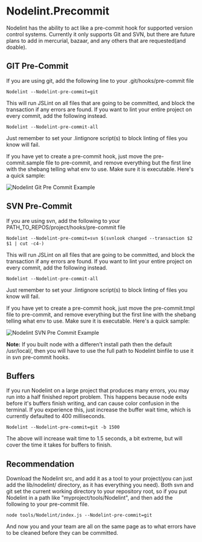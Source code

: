 Nodelint.Precommit
==================

Nodelint has the ability to act like a pre-commit hook for supported version control systems. Currently it only supports
Git and SVN, but there are future plans to add in mercurial, bazaar, and any others that are requested(and doable).


GIT Pre-Commit
--------------

If you are using git, add the following line to your .git/hooks/pre-commit file

	Nodelint --Nodelint-pre-commit=git

This will run JSLint on all files that are going to be committed, and block the transaction if any errors
are found. If you want to lint your entire project on every commit, add the following instead.

	Nodelint --Nodelint-pre-commit-all

Just remember to set your .lintignore script(s) to block linting of files you know will fail.  
  
If you have yet to create a pre-commit hook, just move the pre-commit.sample file to pre-commit, and remove
everything but the first line with the shebang telling what env to use. Make sure it is executable. Here's a
quick sample:


![Nodelint Git Pre Commit Example](http://www.cnstatic.com/images/github/Nodelint/git.png "Nodelint Git Pre Commit Example")



SVN Pre-Commit
--------------

If you are using svn, add the following to your PATH_TO_REPOS/project/hooks/pre-commit file

	Nodelint --Nodelint-pre-commit=svn $(svnlook changed --transaction $2 $1 | cut -c4-)

This will run JSLint on all files that are going to be committed, and block the transaction if any errors
are found. If you want to lint your entire project on every commit, add the following instead.

	Nodelint --Nodelint-pre-commit-all

Just remember to set your .lintignore script(s) to block linting of files you know will fail.  
  
If you have yet to create a pre-commit hook, just move the pre-commit.tmpl file to pre-commit, and remove
everything but the first line with the shebang telling what env to use. Make sure it is executable. Here's a quick
sample:

![Nodelint SVN Pre Commit Example](http://www.cnstatic.com/images/github/Nodelint/svn.png "Nodelint SVN Pre Commit Example")
  

**Note:** If you built node with a differen't install path then the default /usr/local/, then you will have to
use the full path to Nodelint binfile to use it in svn pre-commit hooks.


Buffers
-------

If you run Nodelint on a large project that produces many errors, you may run into a half finished report problem. This 
happens because node exits before it's buffers finish writing, and can cause color confusion in the terminal. If you 
experience this, just increase the buffer wait time, which is currently defaulted to 400 milliseconds.

	Nodelint --Nodelint-pre-commit=git -b 1500

The above will increase wait time to 1.5 seconds, a bit extreme, but will cover the time it takes for buffers to finish.


Recommendation
--------------

Download the Nodelint src, and add it as a tool to your project(you can just add the lib/nodelint/ directory, as it has everything you need).
Both svn and git set the current working directory to your repository root, so if you put Nodelint in a path like 
"myproject/tools/Nodelint", and then add the following to your pre-commit file.

	node tools/Nodelint/index.js --Nodelint-pre-commit=git

And now you and your team are all on the same page as to what errors have to be cleaned before they can be committed.
